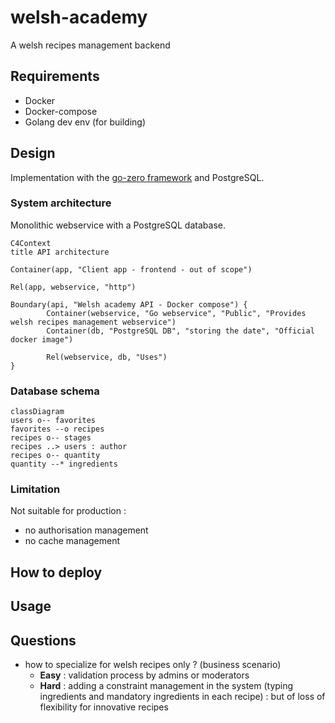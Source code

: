 # welsh-academy
A welsh recipes management backend

## Requirements
- Docker
- Docker-compose
- Golang dev env (for building)

## Design
Implementation with the [go-zero framework](https://github.com/zeromicro/go-zero) and PostgreSQL.

### System architecture

Monolithic webservice with a PostgreSQL database. 

```mermaid
C4Context
title API architecture

Container(app, "Client app - frontend - out of scope")

Rel(app, webservice, "http")

Boundary(api, "Welsh academy API - Docker compose") {
        Container(webservice, "Go webservice", "Public", "Provides welsh recipes management webservice")
        Container(db, "PostgreSQL DB", "storing the date", "Official docker image")

        Rel(webservice, db, "Uses")
}

```

### Database schema
```mermaid
classDiagram
users o-- favorites
favorites --o recipes
recipes o-- stages
recipes ..> users : author
recipes o-- quantity
quantity --* ingredients
```

### Limitation
Not suitable for production : 
- no authorisation management
- no cache management

## How to deploy

## Usage

## Questions 
- how to specialize for welsh recipes only ? (business scenario)
    - **Easy** : validation process by admins or moderators
    - **Hard** : adding a constraint management in the system (typing ingredients and mandatory ingredients in each recipe) : but of
loss of flexibility for innovative recipes